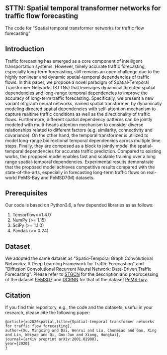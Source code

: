 ## STTN: Spatial temporal transformer networks for traffic flow forecasting
The code for "Spatial temporal transformer networks for traffic flow forecasting"
## Introduction
Traffic forecasting has emerged as a core component of intelligent transportation systems.
However, timely accurate traffic forecasting, especially long-term forecasting, still remains an open challenge due to the highly nonlinear and dynamic spatial-temporal dependencies of traffic flows. 
In this paper, we propose a novel paradigm of Spatial-Temporal Transformer Networks (STTNs) that leverages dynamical directed spatial dependencies and long-range temporal dependencies to improve the accuracy of long-term traffic forecasting. 
Specifically, we present a new variant of graph neural networks, named spatial transformer, by dynamically modeling directed spatial dependencies with self-attention mechanism to capture realtime traffic conditions as well as the directionality of traffic flows.
Furthermore, different spatial dependency patterns can be jointly modeled with multi-heads attention mechanism to consider diverse relationships related to different factors (e.g. similarity, connectivity and covariance). 
On the other hand, the temporal transformer is utilized to model long-range bidirectional temporal dependencies across multiple time steps. Finally, they are composed as a block to jointly model the spatial-temporal dependencies for accurate traffic prediction.
Compared to existing works, the proposed model enables fast and scalable training over a long range spatial-temporal dependencies. Experimental results demonstrate that the proposed model achieves competitive results compared with the state-of-the-arts, especially in forecasting long-term traffic flows on real-world PeMS-Bay and PeMSD7(M) datasets.

## Prerequisites
Our code is based on Python3.6, a few depended libraries as as follows:
1. Tensorflow>=1.4.0
2. NumPy (>= 1.15)
3. SciPy (>= 1.1.0)
4. Pandas (>= 0.24)

## Dataset
We adopted the same dataset as "Spatio-Temporal Graph Convolutional Networks: 
A Deep Learning Framework for Traffic Forecasting" and "Diffusion Convolutional Recurrent Neural Network: Data-Driven Traffic Forecasting". Please refer to [STGCN](https://github.com/VeritasYin/STGCN_IJCAI-18) for 
the description and preprocessing of the dataset [PeMSD7](https://pems.dot.ca.gov) and [DCRNN](https://github.com/liyaguang/DCRNN) for that of the dataset [PeMS-bay](https://github.com/liyaguang/DCRNN).

## Citation
If you find this repository, e.g., the code and the datasets, useful in your research, please cite the following paper:

    @article{xu2020spatial,title={Spatial-temporal transformer networks for traffic flow forecasting},
    author={Xu, Mingxing and Dai, Wenrui and Liu, Chunmiao and Gao, Xing and Lin, Weiyao and Qi, Guo-Jun and Xiong, Hongkai},
    journal={arXiv preprint arXiv:2001.02908},
    year={2020}
    }   
